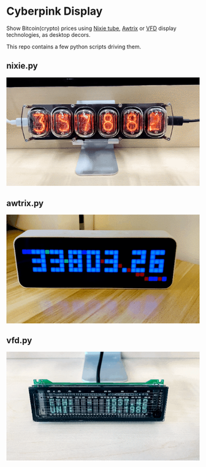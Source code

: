 # Cyberpink Display

Show Bitcoin(crypto) prices using [Nixie tube](https://en.wikipedia.org/wiki/Nixie_tube), [Awtrix](https://github.com/awtrix) or [VFD](https://en.wikipedia.org/wiki/Vacuum_fluorescent_display) display technologies, as desktop decors.

This repo contains a few python scripts driving them.

## nixie.py

![Nixie Tube](nixie.gif)

## awtrix.py

![Awtrix](awtrix.gif)

## vfd.py

![VFD](vfd.gif)
